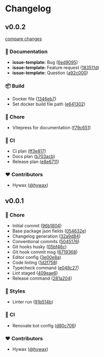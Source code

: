 # Changelog


## v0.0.2

[compare changes](https://github.com/hywax/cronner/compare/v0.0.1...v0.0.2)

### 📖 Documentation

- **issue-template:** Bug ([6ed9095](https://github.com/hywax/cronner/commit/6ed9095))
- **issue-template:** Feature request ([183511d](https://github.com/hywax/cronner/commit/183511d))
- **issue-template:** Question ([a92c000](https://github.com/hywax/cronner/commit/a92c000))

### 📦 Build

- Docker file ([1346eb7](https://github.com/hywax/cronner/commit/1346eb7))
- Set docker build file path ([e641302](https://github.com/hywax/cronner/commit/e641302))

### 🏡 Chore

- Vitepress for documentation ([f79c651](https://github.com/hywax/cronner/commit/f79c651))

### 🤖 CI

- Ci plan ([ff3e817](https://github.com/hywax/cronner/commit/ff3e817))
- Docs plan ([b703acb](https://github.com/hywax/cronner/commit/b703acb))
- Release plan ([e8e6711](https://github.com/hywax/cronner/commit/e8e6711))

### ❤️ Contributors

- Hywax ([@hywax](http://github.com/hywax))

## v0.0.1


### 🏡 Chore

- Initial commit ([96b1804](https://github.com/hywax/cronner/commit/96b1804))
- Base package json fields ([054632e](https://github.com/hywax/cronner/commit/054632e))
- Changelog generation ([32a9d84](https://github.com/hywax/cronner/commit/32a9d84))
- Conventional commits ([5045176](https://github.com/hywax/cronner/commit/5045176))
- Git hooks husky ([05bf46c](https://github.com/hywax/cronner/commit/05bf46c))
- Git hook commit msg ([6719368](https://github.com/hywax/cronner/commit/6719368))
- Editor config ([3e00e8a](https://github.com/hywax/cronner/commit/3e00e8a))
- Code linting ([1d2f758](https://github.com/hywax/cronner/commit/1d2f758))
- Typecheck command ([e048c27](https://github.com/hywax/cronner/commit/e048c27))
- Lint staged ([409eae6](https://github.com/hywax/cronner/commit/409eae6))
- Release command ([281a204](https://github.com/hywax/cronner/commit/281a204))

### 🎨 Styles

- Linter run ([91b514b](https://github.com/hywax/cronner/commit/91b514b))

### 🤖 CI

- Renovate bot config ([d80c706](https://github.com/hywax/cronner/commit/d80c706))

### ❤️ Contributors

- Hywax ([@hywax](http://github.com/hywax))

